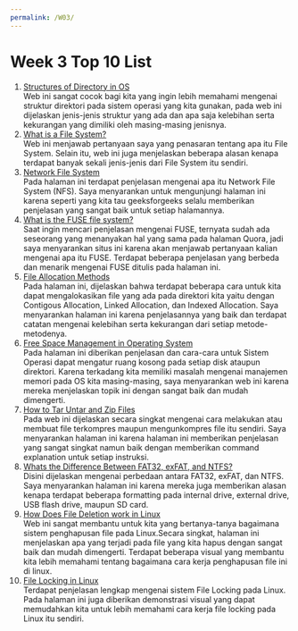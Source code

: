 ```yaml
---
permalink: /W03/
---
```


# Week 3 Top 10 List

1. [Structures of Directory in OS](https://www.geeksforgeeks.org/structures-of-directory-in-operating-system/) <br>
Web ini sangat cocok bagi kita yang ingin lebih memahami mengenai struktur direktori pada sistem operasi yang kita gunakan, pada web ini dijelaskan jenis-jenis struktur yang ada dan apa saja kelebihan serta kekurangan yang dimiliki oleh masing-masing jenisnya.
2. [What is a File System?](https://www.howtogeek.com/196051/htg-explains-what-is-a-file-system-and-why-are-there-so-many-of-them/)<br>
Web ini menjawab pertanyaan saya yang penasaran tentang apa itu File System. Selain itu, web ini juga menjelaskan beberapa alasan kenapa terdapat banyak sekali jenis-jenis dari File System itu sendiri.
3. [Network File System](https://www.geeksforgeeks.org/network-file-system-nfs/)<br>
Pada halaman ini terdapat penjelasan mengenai apa itu Network File System (NFS). Saya menyarankan untuk mengunjungi halaman ini karena seperti yang kita tau geeksforgeeks selalu memberikan penjelasan yang sangat baik untuk setiap halamannya.
4. [What is the FUSE file system?](https://www.quora.com/What-is-the-FUSE-file-system)<br>
Saat ingin mencari penjelasan mengenai FUSE, ternyata sudah ada seseorang yang menanyakan hal yang sama pada halaman Quora, jadi saya menyarankan situs ini karena akan menjawab pertanyaan kalian mengenai apa itu FUSE. Terdapat beberapa penjelasan yang berbeda dan menarik mengenai FUSE ditulis pada halaman ini.
5. [File Allocation Methods](https://www.geeksforgeeks.org/file-allocation-methods/)<br>
Pada halaman ini, dijelaskan bahwa terdapat beberapa cara untuk kita dapat mengalokasikan file yang ada pada direktori kita yaitu dengan Contigous Allocation, Linked Allocation, dan Indexed Allocation. Saya menyarankan halaman ini karena penjelasannya yang baik dan terdapat catatan mengenai kelebihan serta kekurangan dari setiap metode-metodenya.
6. [Free Space Management in Operating System](https://www.includehelp.com/operating-systems/free-space-management.aspx)<br>
Pada halaman ini diberikan penjelasan dan cara-cara untuk Sistem Operasi dapat mengatur ruang kosong pada setiap disk ataupun direktori. Karena terkadang kita memiliki masalah mengenai manajemen memori pada OS kita masing-masing, saya menyarankan web ini karena mereka menjelaskan topik ini dengan sangat baik dan mudah dimengerti.
7. [How to Tar Untar and Zip Files](https://www.hostdime.com/kb/hd/command-line/how-to-tar-untar-and-zip-files)<br>
Pada web ini dijelaskan secara singkat mengenai cara melakukan atau membuat file terkompres maupun mengunkompres file itu sendiri. Saya menyarankan halaman ini karena halaman ini memberikan penjelasan yang sangat singkat namun baik dengan memberikan command explanation untuk setiap instruksi.
8. [Whats the Difference Between FAT32, exFAT, and NTFS?](https://www.howtogeek.com/235596/whats-the-difference-between-fat32-exfat-and-ntfs/)<br>
Disini dijelaskan mengenai perbedaan antara FAT32, exFAT, dan NTFS. Saya menyarankan halaman ini karena mereka juga memberikan alasan kenapa terdapat beberapa formatting pada internal drive, external drive, USB flash drive, maupun SD card.
9. [How Does File Deletion work in Linux](https://www.slashroot.in/how-does-file-deletion-work-linux)<br>
Web ini sangat membantu untuk kita yang bertanya-tanya bagaimana sistem penghapusan file pada Linux.Secara singkat, halaman ini menjelaskan apa yang terjadi pada file yang kita hapus dengan sangat baik dan mudah dimengerti. Terdapat beberapa visual yang membantu kita lebih memahami tentang bagaimana cara kerja penghapusan file ini di linux.
10. [File Locking in Linux](https://www.baeldung.com/linux/file-locking)<br>
Terdapat penjelasan lengkap mengenai sistem File Locking pada Linux. Pada halaman ini juga diberikan demonstrasi visual yang dapat memudahkan kita untuk lebih memahami cara kerja file locking pada Linux itu sendiri.
